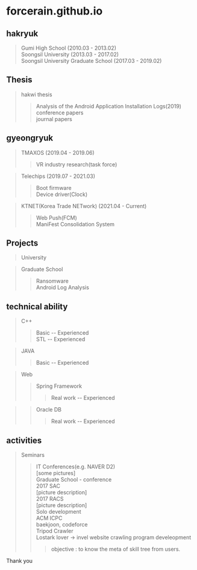 # forcerain.github.io

## hakryuk
> Gumi High School (2010.03 - 2013.02)     
Soongsil University (2013.03 - 2017.02)     
Soongsil University Graduate School (2017.03 - 2019.02)     

## Thesis    
> hakwi thesis    
> > Analysis of the Android Application Installation Logs(2019)
> conference papers    
> journal papers    

## gyeongryuk
> TMAXOS (2019.04 - 2019.06)    
> > VR industry research(task force)     

> Telechips (2019.07 - 2021.03)     
> > Boot firmware    
> > Device driver(Clock)     

> KTNET(Korea Trade NETwork) (2021.04 - Current)     
> > Web Push(FCM)     
> > ManiFest Consolidation System    

## Projects    
> University    
> > 

> Graduate School    
> > Ransomware    
> > Android Log Analysis
 

## technical ability
> C++    
> > Basic -- Experienced    
> > STL -- Experienced     

> JAVA    
> > Basic -- Experienced    

> Web     
> > Spring Framework    
> > > Real work -- Experienced    

> > Oracle DB    
> > > Real work -- Experienced    

## activities
> Seminars
> > IT Conferences(e.g. NAVER D2)     
> > [some pictures]       
> Graduate School - conference   
> > 2017 SAC   
> > [picture description]     
> > 2017 RACS   
> > [picture description]      
> Solo development   
> > ACM ICPC   
> > baekjoon, codeforce     
> > Tripod Crawler    
> > Lostark lover -> invel website crawling program develeopment    
> > > objective : to know the meta of skill tree from users.     


Thank you
